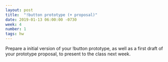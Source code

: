 ```yaml
---
layout: post
title:  "!button prototype (+ proposal)"
date: 2019-01-13 06:00:00 -0730
week: 4
number: 1
tags: hw
---
```


Prepare a initial version of your !button prototype, as well as a first draft of your prototype proposal, to present to the class next week.
